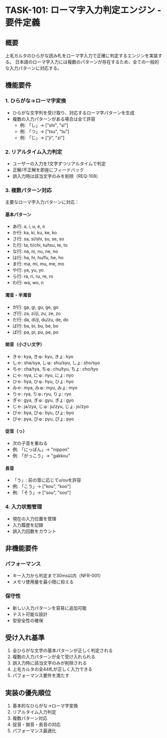 # TASK-101: ローマ字入力判定エンジン - 要件定義

## 概要

上毛カルタのひらがな読み札をローマ字入力で正確に判定するエンジンを実装する。
日本語のローマ字入力には複数のパターンが存在するため、全ての一般的な入力パターンに対応する。

## 機能要件

### 1. ひらがな→ローマ字変換

- ひらがな文字列を受け取り、対応するローマ字パターンを生成
- 複数の入力パターンがある場合は全て許容
  - 例: 「し」→ ["shi", "si"]
  - 例: 「つ」→ ["tsu", "tu"]
  - 例: 「じ」→ ["ji", "zi"]

### 2. リアルタイム入力判定

- ユーザーの入力を1文字ずつリアルタイムで判定
- 正解/不正解を即座にフィードバック
- 誤入力時は該当文字のみを削除（REQ-108）

### 3. 複数パターン対応

主要なローマ字入力パターンに対応：

#### 基本パターン

- あ行: a, i, u, e, o
- か行: ka, ki, ku, ke, ko
- さ行: sa, si/shi, su, se, so
- た行: ta, ti/chi, tu/tsu, te, to
- な行: na, ni, nu, ne, no
- は行: ha, hi, hu/fu, he, ho
- ま行: ma, mi, mu, me, mo
- や行: ya, yu, yo
- ら行: ra, ri, ru, re, ro
- わ行: wa, wo, n

#### 濁音・半濁音

- が行: ga, gi, gu, ge, go
- ざ行: za, zi/ji, zu, ze, zo
- だ行: da, di/ji, du/zu, de, do
- ば行: ba, bi, bu, be, bo
- ぱ行: pa, pi, pu, pe, po

#### 拗音（小さい文字）

- きゃ: kya, きゅ: kyu, きょ: kyo
- しゃ: sha/sya, しゅ: shu/syu, しょ: sho/syo
- ちゃ: cha/tya, ちゅ: chu/tyu, ちょ: cho/tyo
- にゃ: nya, にゅ: nyu, にょ: nyo
- ひゃ: hya, ひゅ: hyu, ひょ: hyo
- みゃ: mya, みゅ: myu, みょ: myo
- りゃ: rya, りゅ: ryu, りょ: ryo
- ぎゃ: gya, ぎゅ: gyu, ぎょ: gyo
- じゃ: ja/zya, じゅ: ju/zyu, じょ: jo/zyo
- びゃ: bya, びゅ: byu, びょ: byo
- ぴゃ: pya, ぴゅ: pyu, ぴょ: pyo

#### 促音（っ）

- 次の子音を重ねる
- 例: 「にっぽん」→ "nippon"
- 例: 「がっこう」→ "gakkou"

#### 長音

- 「う」: 前の音に応じてu/ouを許容
- 例: 「こう」→ ["kou", "koo"]
- 例: 「そう」→ ["sou", "soo"]

### 4. 入力状態管理

- 現在の入力位置を管理
- 入力履歴を記録
- 誤入力回数をカウント

## 非機能要件

### パフォーマンス

- キー入力から判定まで30ms以内（NFR-001）
- メモリ使用量を最小限に抑える

### 保守性

- 新しい入力パターンを容易に追加可能
- テスト可能な設計
- 型安全性の確保

## 受け入れ基準

1. 全ひらがな文字の基本パターンが正しく判定される
2. 複数の入力パターンが全て受け入れられる
3. 誤入力時に該当文字のみが削除される
4. 上毛カルタの全44札が正しく入力できる
5. パフォーマンス要件を満たす

## 実装の優先順位

1. 基本的なひらがな→ローマ字変換
2. リアルタイム入力判定
3. 複数パターン対応
4. 促音・拗音・長音の対応
5. パフォーマンス最適化
